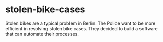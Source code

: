 # stolen-bike-cases
Stolen bikes are a typical problem in Berlin. The Police want to be more efficient in resolving stolen bike cases. They decided to build a software that can automate their processes.

